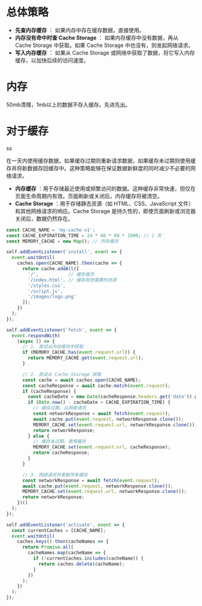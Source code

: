 # 总体策略

* **先查内存缓存** ：
  如果内存中存在缓存数据，直接使用。
* **内存没有命中时查 Cache Storage** ：
  如果内存缓存中没有数据，再从 Cache Storage 中获取。如果 Cache Storage 中也没有，则发起网络请求。
* **写入内存缓存** ：
  如果从 Cache Storage 或网络中获取了数据，将它写入内存缓存，以加快后续的访问速度。

# 内存

50mb清理，1mb以上的数据不存入缓存。先进先出。

# 对于缓存


ss


在一天内使用缓存数据，如果缓存过期则重新请求数据，如果缓存未过期则使用缓存并将新数据存回缓存中。这种策略能够在保证数据新鲜度的同时减少不必要的网络请求。

* **内存缓存** ：用于存储最近使用或频繁访问的数据。这种缓存非常快速，但仅在页面生命周期内有效。页面刷新或关闭后，内存缓存将被清空。
* **Cache Storage** ：用于存储静态资源（如 HTML、CSS、JavaScript 文件）和其他网络请求的响应。Cache Storage 是持久性的，即使页面刷新或浏览器关闭后，数据仍然存在。

```js
const CACHE_NAME = 'my-cache-v1';
const CACHE_EXPIRATION_TIME = 24 * 60 * 60 * 1000; // 1 天
const MEMORY_CACHE = new Map(); // 内存缓存

self.addEventListener('install', event => {
  event.waitUntil(
    caches.open(CACHE_NAME).then(cache => {
      return cache.addAll([
        '/',           // 缓存首页
        '/index.html', // 缓存其他需要的资源
        '/styles.css',
        '/script.js',
        '/images/logo.png'
      ]);
    })
  );
});

self.addEventListener('fetch', event => {
  event.respondWith(
    (async () => {
      // 1. 尝试从内存缓存中获取
      if (MEMORY_CACHE.has(event.request.url)) {
        return MEMORY_CACHE.get(event.request.url);
      }

      // 2. 尝试从 Cache Storage 获取
      const cache = await caches.open(CACHE_NAME);
      const cacheResponse = await cache.match(event.request);
      if (cacheResponse) {
        const cacheDate = new Date(cacheResponse.headers.get('date')).getTime();
        if (Date.now() - cacheDate > CACHE_EXPIRATION_TIME) {
          // 缓存过期，从网络请求
          const networkResponse = await fetch(event.request);
          await cache.put(event.request, networkResponse.clone());
          MEMORY_CACHE.set(event.request.url, networkResponse.clone());
          return networkResponse;
        } else {
          // 缓存未过期，使用缓存
          MEMORY_CACHE.set(event.request.url, cacheResponse);
          return cacheResponse;
        }
      }

      // 3. 网络请求并更新所有缓存
      const networkResponse = await fetch(event.request);
      await cache.put(event.request, networkResponse.clone());
      MEMORY_CACHE.set(event.request.url, networkResponse.clone());
      return networkResponse;
    })()
  );
});

self.addEventListener('activate', event => {
  const currentCaches = [CACHE_NAME];
  event.waitUntil(
    caches.keys().then(cacheNames => {
      return Promise.all(
        cacheNames.map(cacheName => {
          if (!currentCaches.includes(cacheName)) {
            return caches.delete(cacheName);
          }
        })
      );
    })
  );
});

```
